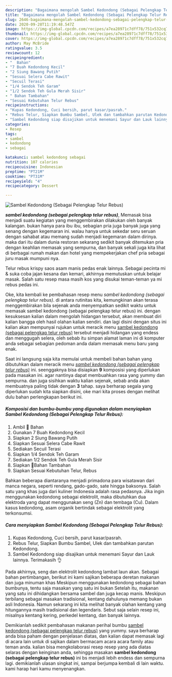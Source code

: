 ```yaml
---
description: "Bagaimana mengolah Sambel Kedondong (Sebagai Pelengkap Telur Rebus) Lezat"
title: "Bagaimana mengolah Sambel Kedondong (Sebagai Pelengkap Telur Rebus) Lezat"
slug: 2646-bagaimana-mengolah-sambel-kedondong-sebagai-pelengkap-telur-rebus-lezat
date: 2020-09-28T11:19:48.547Z
image: https://img-global.cpcdn.com/recipes/a7ea28971c7dff78/751x532cq70/sambel-kedondong-sebagai-pelengkap-telur-rebus-foto-resep-utama.jpg
thumbnail: https://img-global.cpcdn.com/recipes/a7ea28971c7dff78/751x532cq70/sambel-kedondong-sebagai-pelengkap-telur-rebus-foto-resep-utama.jpg
cover: https://img-global.cpcdn.com/recipes/a7ea28971c7dff78/751x532cq70/sambel-kedondong-sebagai-pelengkap-telur-rebus-foto-resep-utama.jpg
author: May McBride
ratingvalue: 3.5
reviewcount: 12
recipeingredient:
- "  Bahan"
- "7 Buah Kedondong Kecil"
- "2 Siung Bawang Putih"
- "Sesuai Selera Cabe Rawit"
- "Secuil Terasi"
- "1/4 Sendok Teh Garam"
- "1/2 Sendok Teh Gula Merah Sisir"
- " Bahan Tambahan"
- "Sesuai Kebutuhan Telur Rebus"
recipeinstructions:
- "Kupas Kedondong, Cuci bersih, parut kasar/pasrah."
- "Rebus Telur, Siapkan Bumbu Sambel, Ulek dan tambahkan parutan Kedondong."
- "Sambel Kedondong siap disajikan untuk menemani Sayur dan Lauk lainnya. Terimakasih 👌"
categories:
- Resep
tags:
- sambel
- kedondong
- sebagai

katakunci: sambel kedondong sebagai 
nutrition: 107 calories
recipecuisine: Indonesian
preptime: "PT21M"
cooktime: "PT31M"
recipeyield: "4"
recipecategory: Dessert

---
```



![Sambel Kedondong (Sebagai Pelengkap Telur Rebus)](https://img-global.cpcdn.com/recipes/a7ea28971c7dff78/751x532cq70/sambel-kedondong-sebagai-pelengkap-telur-rebus-foto-resep-utama.jpg)

<b><i>sambel kedondong (sebagai pelengkap telur rebus)</i></b>, Memasak bisa menjadi suatu kegiatan yang menggembirakan dilakukan oleh banyak kalangan. bukan hanya para ibu ibu, sebagian pria juga banyak juga yang senang dengan kegemaran ini. walau hanya untuk sekedar seru seruan dengan sahabat atau memang sudah menjadi kegemaran dalam dirinya. maka dari itu dalam dunia restoran sekarang sedikit banyak ditemukan pria dengan keahlian memasak yang sempurna, dan banyak sekali juga kita lihat di berbagai rumah makan dan hotel yang mempekerjakan chef pria sebagai juru masak mumpuni nya.

Telur rebus krispy saos asam manis pedas enak lainnya. Sebagai pecinta mi &amp; suka coba jajan kesana dan kemari, akhirnya memutuskan untuk belajar masak. Salah satu resep masa masih kos yang disukai teman-teman ya mi rebus pedas ini.

Oke, kita kembali ke pembahasan resep menu <i>sambel kedondong (sebagai pelengkap telur rebus)</i>. di antara rutinitas kita, kemungkinan akan terasa menggembirakan bila sejenak anda menyempatkan sedikit waktu untuk memasak sambel kedondong (sebagai pelengkap telur rebus) ini. dengan kesuksesan kalian dalam mengolah hidangan tersebut, akan membuat diri kalian bangga oleh hasil olahan kalian sendiri. dan lagi disini dengan situs ini kalian akan mempunyai rujukan untuk meracik menu <u>sambel kedondong (sebagai pelengkap telur rebus)</u> tersebut menjadi hidangan yang endess dan menggugah selera, oleh sebab itu simpan alamat laman ini di komputer anda sebagai sebagian pedoman anda dalam memasak menu baru yang enak.


Saat ini langsung saja kita memulai untuk membeli bahan bahan yang dibutuhkan dalam meracik menu <u><i>sambel kedondong (sebagai pelengkap telur rebus)</i></u> ini. seenggaknya bisa disiapkan <b>9</b> komposisi yang diperlukan pada masakan ini. agar nantinya dapat membuahkan rasa yang yummy dan sempurna. dan juga sisihkan waktu kalian sejenak, sebab anda akan membuatnya paling tidak dengan <b>3</b> tahap. saya berharap segala yang diperlukan sudah kita siapkan disini, oke mari kita proses dengan melihat dulu bahan perlengkapan berikut ini.

<!--inarticleads1-->

##### Komposisi dan bumbu-bumbu yang digunakan dalam menyiapkan Sambel Kedondong (Sebagai Pelengkap Telur Rebus):

1. Ambil  📝 Bahan
1. Gunakan 7 Buah Kedondong Kecil
1. Siapkan 2 Siung Bawang Putih
1. Siapkan Sesuai Selera Cabe Rawit
1. Sediakan Secuil Terasi
1. Siapkan 1/4 Sendok Teh Garam
1. Sediakan 1/2 Sendok Teh Gula Merah Sisir
1. Siapkan  📝Bahan Tambahan
1. Siapkan Sesuai Kebutuhan Telur, Rebus


Bahkan beberapa diantaranya menjadi primadona para wisatawan dari manca negara, seperti rendang, gado-gado, sate hingga baksonya. Salah satu yang khas juga dari kuliner Indonesia adalah rasa pedasnya. Jika ingin menggunakan kedondong sebagai elektrolit, maka dibutuhkan dua elektroda yang dapat menggunakan seng (Zn) dan tembaga (Cu). Dalam kasus kedondong, asam organik bertindak sebagai elektrolit yang terkonsumsi. 

<!--inarticleads2-->

##### Cara menyiapkan Sambel Kedondong (Sebagai Pelengkap Telur Rebus):

1. Kupas Kedondong, Cuci bersih, parut kasar/pasrah.
1. Rebus Telur, Siapkan Bumbu Sambel, Ulek dan tambahkan parutan Kedondong.
1. Sambel Kedondong siap disajikan untuk menemani Sayur dan Lauk lainnya. Terimakasih 👌


Pada akhirnya, seng dan elektrolit kedondong lambat laun akan. Sebagai bahan pertimbangan, berikut ini kami sajikan beberapa deretan makanan dan juga minuman khas Meskipun menggunakan kedondong sebagai bahan bumbunya, tentu saja masakan yang satu ini bukan Setelah itu, makanan yang satu ini dihidangkan bersama sambel dan juga kecap manis. Meskipun terbilang sebagai masakan tradisional, kentang dahulunya memang bukan asli Indonesia. Namun sekarang ini kita melihat banyak olahan kentang yang hitungannya masih tradisional dan legendaris. Sebut saja selain resep ini, misalnya kentang kering, perkedel kentang, dan banyak lainnya. 

Demikianlah sedikit pembahasan makanan perihal bumbu <u>sambel kedondong (sebagai pelengkap telur rebus)</u> yang yummy. saya berharap anda bisa paham dengan penjelasan diatas, dan kalian dapat memasak lagi di acara lain untuk di sajikan dalam bermacam acara acara family atau teman anda. kalian bisa mengkolaborasi resep resep yang ada diatas selaras dengan keinginan anda, sehingga masakan <b>sambel kedondong (sebagai pelengkap telur rebus)</b> ini bs menjadi lebih endess dan sempurna lagi. demikianlah ulasan singkat ini, sampai berjumpa kembali di lain waktu. kami harap hari kamu menyenangkan.
